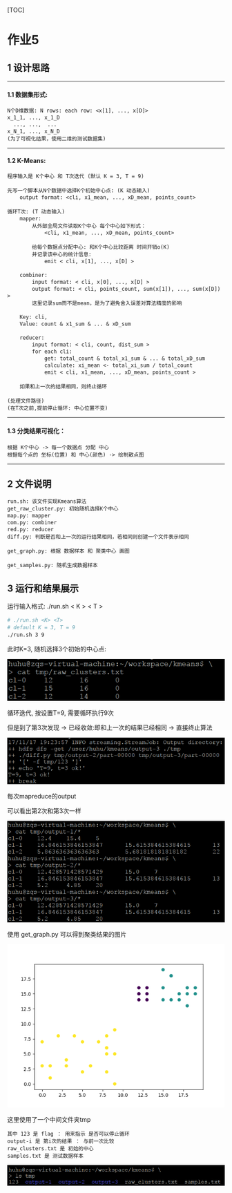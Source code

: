 [TOC]

# 作业5

## 1 设计思路

---
#### 1.1 数据集形式:

    N个D维数据: N rows: each row: <x[1], ..., x[D]>
    x_1_1, ..., x_1_D
      ..., ...,  ...
    x_N_1, ..., x_N_D
    (为了可视化结果，使用二维的测试数据集)

---
#### 1.2 K-Means:

    程序输入是 K个中心 和 T次迭代 (默认 K = 3, T = 9)

    先写一个脚本从N个数据中选择K个初始中心点: (K 动态输入)
        output format: <cli, x1_mean, ..., xD_mean, points_count>

    循环T次: (T 动态输入)
        mapper:
            从外部全局文件读取K个中心 每个中心如下形式：
                <cli, x1_mean, ..., xD_mean, points_count>
            
            给每个数据点分配中心: 和K个中心比较距离 时间开销o(K)
            并记录该中心的统计信息: 
                emit < cli, x[1], ..., x[D] > 
        
        combiner:
            input format: < cli, x[0], ..., x[D] >
            output format: < cli, points_count, sum(x[1]), ..., sum(x[D]) >
            这里记录sum而不是mean，是为了避免舍入误差对算法精度的影响
        
        Key: cli, 
        Value: count & x1_sum & ... & xD_sum
        
        reducer:
            input format: < cli, count, dist_sum >
            for each cli:
                get: total_count & total_x1_sum & ... & total_xD_sum
                calculate: xi_mean <- total_xi_sum / total_count
                emit < cli, x1_mean, ..., xD_mean, points_count >
        
        如果和上一次的结果相同，则终止循环

    (处理文件路径)
    (在T次之前,提前停止循环: 中心位置不变)

---
#### 1.3 分类结果可视化：

    根据 K个中心 -> 每一个数据点 分配 中心
    根据每个点的 坐标(位置) 和 中心(颜色) -> 绘制散点图

---
## 2 文件说明

    run.sh: 该文件实现Kmeans算法
    get_raw_cluster.py: 初始随机选择K个中心
    map.py: mapper
    com.py: combiner
    red.py: reducer
    diff.py: 判断是否和上一次的运行结果相同，若相同则创建一个文件表示相同

    get_graph.py: 根据 数据样本 和 聚类中心 画图

    get_samples.py: 随机生成数据样本
 
## 3 运行和结果展示

运行输入格式: ./run.sh < K > < T >
```bash
# ./run.sh <K> <T>
# default K = 3, T = 9
./run.sh 3 9
```

此时K=3, 随机选择3个初始的中心点:

![](./img/run_randomout.png)

循环迭代, 按设置T=9, 需要循环执行9次

但是到了第3次发现 -> 已经收敛:即和上一次的结果已经相同 -> 直接终止算法

![](./img/run_ok.png)

每次mapreduce的output

可以看出第2次和第3次一样

![](./img/run_outcome.png)

使用 get_graph.py 可以得到聚类结果的图片

![](./img/cluster.png)

这里使用了一个中间文件夹tmp
    
    其中 123 是 flag ： 用来指示 是否可以停止循环
    output-i 是 第i次的结果 ： 与前一次比较
    raw_clusters.txt 是 初始的中心
    samples.txt 是 测试数据样本

![](./img/run_tmp.png)
